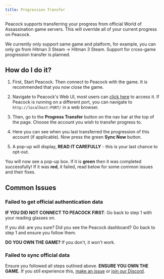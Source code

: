 ```yaml
---
title: Progression Transfer
---
```


Peacock supports transferring your progress from official World of Assassination game servers. This will override all of your current progress on Peacock.

We currently only support same game and platform, for example, you can only go from Hitman 3 Steam → Hitman 3 Steam.
Support for cross-game progression transfer is planned.

## How do I do it?

1. First, Start Peacock. Then connect to Peacock with the game. It is recommended that you now close the game.

2. Navigate to Peacock's Web UI, most users can [click here](http://localhost/) to access it.
If Peacock is running on a different port, you can navigate to `http://localhost:PORT/` in a web browser.

3. Then, go to the **Progress Transfer** button on the nav bar at the top of the page.
Choose the account you wish to transfer progress to.

4. Here you can see when you last transferred the progression of this account (if applicable).
Now press the green **Sync Now** button.

5. A pop-up will display, **READ IT CAREFULLY** - this is your last chance to opt-out.

You will now see a pop-up box. If it is **green** then it was completed successfully!
If it was **red**, it failed, read below for some common issues and their fixes.

## Common Issues

### Failed to get official authentication data

**IF YOU DID NOT CONNECT TO PEACOCK FIRST**: Go back to step 1 with your reading glasses on.

If you did: are you sure? Did you see the Peacock dashboard? Go back to step 1 and ensure you follow them.

**DO YOU OWN THE GAME?** If you don't, it won't work.

### Failed to sync official data

Ensure you followed all steps outlined above. **ENSURE YOU OWN THE GAME.**
If you still experience this, [make an issue](https://github.com/thepeacockproject/Peacock/issues/new/choose) or [join our Discord](https://discord.gg/F8qQTfnajw).
